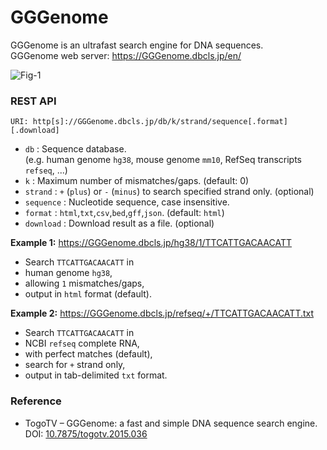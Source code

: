 # GGGenome

GGGenome is an ultrafast search engine for DNA sequences.  
GGGenome web server: https://GGGenome.dbcls.jp/en/

![Fig-1](https://raw.githubusercontent.com/dbcls/master/services/images/DBCLSServices_GGGenome.png)

### REST API

```
URI: http[s]://GGGenome.dbcls.jp/db/k/strand/sequence[.format][.download]
```

* `db` : Sequence database.  
  (e.g. human genome `hg38`, mouse genome `mm10`, RefSeq transcripts `refseq`, ...)
* `k` : Maximum number of mismatches/gaps. (default: 0)
* `strand` : `+` (`plus`) or `-` (`minus`) to search specified strand only. (optional)
* `sequence` : Nucleotide sequence, case insensitive.
* `format` : `html`,`txt`,`csv`,`bed`,`gff`,`json`. (default: `html`)
* `download` : Download result as a file. (optional)

**Example 1:** https://GGGenome.dbcls.jp/hg38/1/TTCATTGACAACATT

* Search `TTCATTGACAACATT` in
* human genome `hg38`,
* allowing `1` mismatches/gaps,
* output in `html` format (default).

**Example 2:** https://GGGenome.dbcls.jp/refseq/+/TTCATTGACAACATT.txt

* Search `TTCATTGACAACATT` in
* NCBI `refseq` complete RNA,
* with perfect matches (default),
* search for `+` strand only,
* output in tab-delimited `txt` format.

### Reference

* TogoTV – GGGenome: a fast and simple DNA sequence search engine. DOI: [10.7875/togotv.2015.036](https://doi.org/10.7875/togotv.2015.036)
